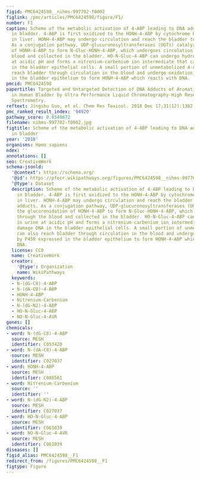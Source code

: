 ```yaml
---
figid: PMC6424598__nihms-997702-f0002
figlink: /pmc/articles/PMC6424598/figure/F1/
number: F1
caption: Scheme of the metabolic activation of 4-ABP leading to DNA adduct formation
  in bladder. 4-ABP is first oxidized to the HONH-4-ABP by cytochrome P450 (P450)
  in liver. HONH-4-ABP may undergo circulation and reach the bladder to form DNA adducts.
  As a conjugation pathway, UDP-glucuronosyltransferases (UGTs) catalyze the glucuronidation
  of HONH-4-ABP to form N-Gluc-HONH-4-ABP, which undergoes circulation through the
  blood and collected in the bladder. HO-N-Gluc-4-ABP can undergo hydrolysis in urine
  at acidic pH and forms a nitrenium-carbenium ion intermediate that can damage DNA
  in the bladder epithelial cells. A small portion of unmetabolized 4-ABP can also
  reach bladder through circulation in the blood and undergo oxidation by P450 expressed
  in the bladder epithelium to form HONH-4-ABP which reacts with DNA.
pmcid: PMC6424598
papertitle: Targeted and Untargeted Detection of DNA Adducts of Aromatic Amine Carcinogens
  in Human Bladder by Ultra Performance Liquid Chromatography-High Resolution Mass
  Spectrometry.
reftext: Jingshu Guo, et al. Chem Res Toxicol. 2018 Dec 17;31(12):1382-1397.
pmc_ranked_result_index: '94920'
pathway_score: 0.8549672
filename: nihms-997702-f0002.jpg
figtitle: Scheme of the metabolic activation of 4-ABP leading to DNA adduct formation
  in bladder
year: '2018'
organisms: Homo sapiens
ndex: ''
annotations: []
seo: CreativeWork
schema-jsonld:
  '@context': https://schema.org/
  '@id': https://pfocr.wikipathways.org/figures/PMC6424598__nihms-997702-f0002.html
  '@type': Dataset
  description: Scheme of the metabolic activation of 4-ABP leading to DNA adduct formation
    in bladder. 4-ABP is first oxidized to the HONH-4-ABP by cytochrome P450 (P450)
    in liver. HONH-4-ABP may undergo circulation and reach the bladder to form DNA
    adducts. As a conjugation pathway, UDP-glucuronosyltransferases (UGTs) catalyze
    the glucuronidation of HONH-4-ABP to form N-Gluc-HONH-4-ABP, which undergoes circulation
    through the blood and collected in the bladder. HO-N-Gluc-4-ABP can undergo hydrolysis
    in urine at acidic pH and forms a nitrenium-carbenium ion intermediate that can
    damage DNA in the bladder epithelial cells. A small portion of unmetabolized 4-ABP
    can also reach bladder through circulation in the blood and undergo oxidation
    by P450 expressed in the bladder epithelium to form HONH-4-ABP which reacts with
    DNA.
  license: CC0
  name: CreativeWork
  creator:
    '@type': Organization
    name: WikiPathways
  keywords:
  - N-(dG-C8)-4-ABP
  - N-(dA-C8)-4-ABP
  - HONH-4-ABP
  - Nitrenium-Carbenium
  - N-(dG-N2)-4-ABP
  - HO-N-Gluc-4-ABP
  - NO-N-Gluc-4-AVR
genes: []
chemicals:
- word: N-(dG-C8)-4-ABP
  source: MESH
  identifier: C053420
- word: N-(dA-C8)-4-ABP
  source: MESH
  identifier: C027037
- word: HONH-4-ABP
  source: MESH
  identifier: C088561
- word: Nitrenium-Carbenium
  source: ''
  identifier: ''
- word: N-(dG-N2)-4-ABP
  source: MESH
  identifier: C027037
- word: HO-N-Gluc-4-ABP
  source: MESH
  identifier: C061039
- word: NO-N-Gluc-4-AVR
  source: MESH
  identifier: C061039
diseases: []
figid_alias: PMC6424598__F1
redirect_from: /figures/PMC6424598__F1
figtype: Figure
---
```

